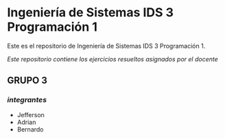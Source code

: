 # Ingeniería de Sistemas IDS 3 Programación 1

Este es el repositorio de Ingeniería de Sistemas IDS 3 Programación 1.

*Este repositorio contiene los  ejercicios resueltos asignados por el docente*
## GRUPO 3
### *integrantes*
- Jefferson
- Adrian
- Bernardo
